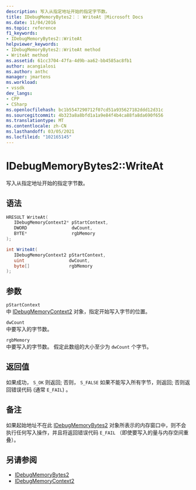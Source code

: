 ```yaml
---
description: 写入从指定地址开始的指定字节数。
title: IDebugMemoryBytes2：： WriteAt |Microsoft Docs
ms.date: 11/04/2016
ms.topic: reference
f1_keywords:
- IDebugMemoryBytes2::WriteAt
helpviewer_keywords:
- IDebugMemoryBytes2::WriteAt method
- WriteAt method
ms.assetid: 61cc3704-47fa-4d9b-aa62-bb4585ac8fb1
author: acangialosi
ms.author: anthc
manager: jmartens
ms.workload:
- vssdk
dev_langs:
- CPP
- CSharp
ms.openlocfilehash: bc1b5547290712f07cd51a935627182ddd12d31c
ms.sourcegitcommit: 4b323a8a8bfd1a1a9e84f4b4ca88fa8da690f656
ms.translationtype: MT
ms.contentlocale: zh-CN
ms.lasthandoff: 03/05/2021
ms.locfileid: "102165145"
---
```

# <a name="idebugmemorybytes2writeat"></a>IDebugMemoryBytes2::WriteAt
写入从指定地址开始的指定字节数。

## <a name="syntax"></a>语法

```cpp
HRESULT WriteAt( 
   IDebugMemoryContext2* pStartContext,
   DWORD                 dwCount,
   BYTE*                 rgbMemory
);
```

```csharp
int WriteAt(
   IDebugMemoryContext2 pStartContext,
   uint                 dwCount,
   byte[]               rgbMemory
);
```

## <a name="parameters"></a>参数
`pStartContext`\
中 [IDebugMemoryContext2](../../../extensibility/debugger/reference/idebugmemorycontext2.md) 对象，指定开始写入字节的位置。

`dwCount`\
中要写入的字节数。

`rgbMemory`\
中要写入的字节数。 假定此数组的大小至少为 `dwCount` 个字节。

## <a name="return-value"></a>返回值
 如果成功， `S_OK` 则返回; 否则， `S_FALSE` 如果不能写入所有字节，则返回; 否则返回错误代码 (通常 `E_FAIL`) 。

## <a name="remarks"></a>备注
 如果起始地址不在此 [IDebugMemoryBytes2](../../../extensibility/debugger/reference/idebugmemorybytes2.md) 对象所表示的内存窗口中，则不会执行任何写入操作，并且将返回错误代码 `E_FAIL` （即使要写入的量与内存空间重叠）。

## <a name="see-also"></a>另请参阅
- [IDebugMemoryBytes2](../../../extensibility/debugger/reference/idebugmemorybytes2.md)
- [IDebugMemoryContext2](../../../extensibility/debugger/reference/idebugmemorycontext2.md)

